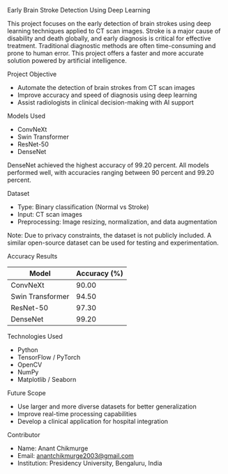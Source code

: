 
Early Brain Stroke Detection Using Deep Learning

This project focuses on the early detection of brain strokes using deep learning techniques applied to CT scan images. Stroke is a major cause of disability and death globally, and early diagnosis is critical for effective treatment. Traditional diagnostic methods are often time-consuming and prone to human error. This project offers a faster and more accurate solution powered by artificial intelligence.

Project Objective

- Automate the detection of brain strokes from CT scan images  
- Improve accuracy and speed of diagnosis using deep learning  
- Assist radiologists in clinical decision-making with AI support  

Models Used

- ConvNeXt  
- Swin Transformer  
- ResNet-50  
- DenseNet  

DenseNet achieved the highest accuracy of 99.20 percent. All models performed well, with accuracies ranging between 90 percent and 99.20 percent.

Dataset

- Type: Binary classification (Normal vs Stroke)  
- Input: CT scan images  
- Preprocessing: Image resizing, normalization, and data augmentation  

Note: Due to privacy constraints, the dataset is not publicly included. A similar open-source dataset can be used for testing and experimentation.

Accuracy Results

| Model            | Accuracy (%) |
|------------------|--------------|
| ConvNeXt         | 90.00        |
| Swin Transformer | 94.50        |
| ResNet-50        | 97.30        |
| DenseNet         | 99.20        |

Technologies Used

- Python  
- TensorFlow / PyTorch  
- OpenCV  
- NumPy  
- Matplotlib / Seaborn  

Future Scope

- Use larger and more diverse datasets for better generalization  
- Improve real-time processing capabilities  
- Develop a clinical application for hospital integration  

Contributor

- Name: Anant Chikmurge  
- Email: anantchikmurge2003@gmail.com  
- Institution: Presidency University, Bengaluru, India


